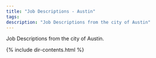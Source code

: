 ```yaml
---
title: "Job Descriptions - Austin"
tags: 
description: "Job Descriptions from the city of Austin"
---
```


Job Descriptions from the city of Austin.

{% include dir-contents.html %}
